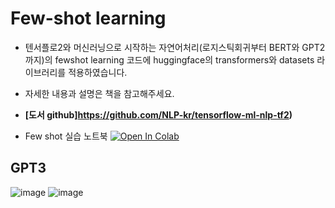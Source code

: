 
# Few-shot learning 
* 텐서플로2와 머신러닝으로 시작하는 자연어처리(로지스틱회귀부터 BERT와 GPT2까지)의 fewshot learning 코드에 huggingface의 transformers와 datasets 라이브러리를 적용하였습니다.
* 자세한 내용과 설명은 책을 참고해주세요.

* **[도서 github]https://github.com/NLP-kr/tensorflow-ml-nlp-tf2)**
* Few shot 실습 노트북 [![Open In Colab](https://colab.research.google.com/assets/colab-badge.svg)](https://colab.research.google.com/drive/1WtgCR8Bn807wb151MCm5Bg4_de6nURYA?usp=sharing)

## GPT3


![image](https://user-images.githubusercontent.com/44221520/161464392-357580c4-35eb-4692-bb69-373c200f4ec1.png)
![image](https://user-images.githubusercontent.com/44221520/161464237-0688695e-9830-4a4f-82a9-b39dd3eaed2f.png)

